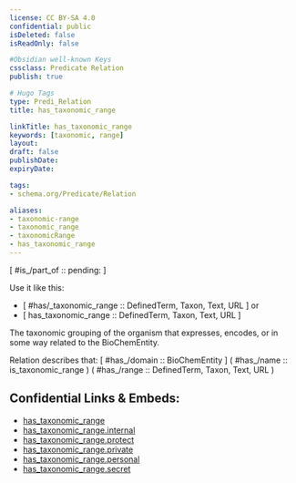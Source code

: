 ```yaml
---
license: CC BY-SA 4.0
confidential: public
isDeleted: false
isReadOnly: false

#Obsidian well-known Keys
cssclass: Predicate Relation
publish: true

# Hugo Tags
type: Predi_Relation
title: has_taxonomic_range

linkTitle: has_taxonomic_range
keywords: [taxonomic, range]
layout: 
draft: false
publishDate:
expiryDate: 

tags:
- schema.org/Predicate/Relation

aliases:
- taxonomic-range
- taxonomic_range
- taxonomicRange
- has_taxonomic_range
---
```


[ #is_/part_of :: pending: ]

Use it like this: 
- [ #has/_taxonomic_range :: DefinedTerm, Taxon, Text, URL ] or 
- [ has_taxonomic_range :: DefinedTerm, Taxon, Text, URL ] 

The taxonomic grouping of the organism that expresses, encodes, or in some way related to the BioChemEntity.

Relation describes that: 
[ #has_/domain  :: BioChemEntity ]
( #has_/name :: is_taxonomic_range )
( #has_/range :: DefinedTerm, Taxon, Text, URL )



## Confidential Links & Embeds: 
- [has_taxonomic_range](../../../../../_public/schema.org/Predicate/Relations/has/has_taxonomic_range.md) 
- [has_taxonomic_range.internal](../../../../../_internal/schema.org/Predicate/Relations/has/has_taxonomic_range.internal.md) 
- [has_taxonomic_range.protect](../../../../../_protect/schema.org/Predicate/Relations/has/has_taxonomic_range.protect.md) 
- [has_taxonomic_range.private](../../../../../_private/schema.org/Predicate/Relations/has/has_taxonomic_range.private.md) 
- [has_taxonomic_range.personal](../../../../../_personal/schema.org/Predicate/Relations/has/has_taxonomic_range.personal.md) 
- [has_taxonomic_range.secret](../../../../../_secret/schema.org/Predicate/Relations/has/has_taxonomic_range.secret.md) 
